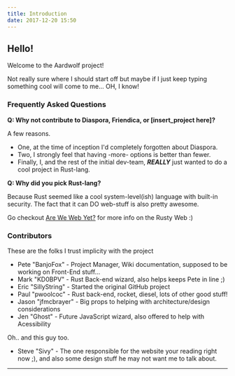 ```yaml
---
title: Introduction
date: 2017-12-20 15:50
---
```


## Hello! 
Welcome to the Aardwolf project!

Not really sure where I should start off but maybe if I just keep typing something cool will come to me... OH, I know! 

### Frequently Asked Questions

**Q: Why not contribute to Diaspora, Friendica, or [insert_project here]?**

A few reasons. 
- One, at the time of inception I'd completely forgotten about Diaspora. 
- Two, I strongly feel that having -more- options is better than fewer. 
- Finally, I, and the rest of the initial dev-team,  **_REALLY_** just wanted to do a cool project in Rust-lang. 


**Q: Why did you pick Rust-lang?**

Because Rust seemed like a cool system-level(ish) language with built-in security. The fact that it can DO web-stuff is also pretty awesome. 

Go checkout [Are We Web Yet?](http://www.arewewebyet.org/) for more info on the Rusty Web :)


### Contributors

These are the folks I trust implicity with the project

- Pete "BanjoFox" - Project Manager, Wiki documentation, supposed to be working on Front-End stuff...
- Mark "KD0BPV" - Rust Back-end wizard, also helps keeps Pete in line ;)
- Eric "SillyString" - Started the original GitHub project
- Paul "pwoolcoc" - Rust back-end, rocket, diesel, lots of other good stuff!
- Jason "jfmcbrayer" - Big props to helping with architecture/design considerations
- Jen "Ghost" - Future JavaScript wizard, also offered to help with Acessibility

Oh.. and this guy too.

- Steve "Sivy" - The one responsible for the website your reading right now ;), and also some design stuff he may not want me to talk about.

***

